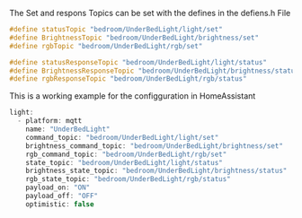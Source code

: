 The Set and respons Topics can be set with the defines in the defiens.h File


```c++
#define statusTopic "bedroom/UnderBedLight/light/set"
#define BrightnessTopic "bedroom/UnderBedLight/brightness/set"
#define rgbTopic "bedroom/UnderBedLight/rgb/set"

#define statusResponseTopic "bedroom/UnderBedLight/light/status"
#define BrightnessResponseTopic "bedroom/UnderBedLight/brightness/status"
#define rgbResponseTopic "bedroom/UnderBedLight/rgb/status"
```


This is a working example for the configguration in HomeAssistant
```c++
light:
  - platform: mqtt
    name: "UnderBedLight"
    command_topic: "bedroom/UnderBedLight/light/set"
    brightness_command_topic: "bedroom/UnderBedLight/brightness/set"
    rgb_command_topic: "bedroom/UnderBedLight/rgb/set"
    state_topic: "bedroom/UnderBedLight/light/status"
    brightness_state_topic: "bedroom/UnderBedLight/brightness/status"
    rgb_state_topic: "bedroom/UnderBedLight/rgb/status"
    payload_on: "ON"
    payload_off: "OFF"
    optimistic: false
```